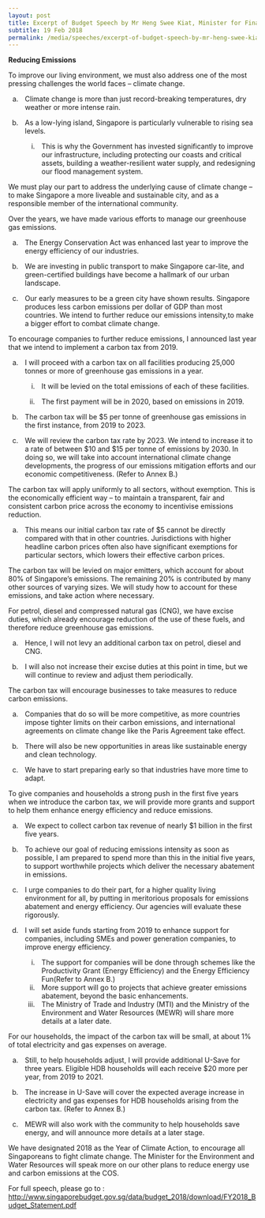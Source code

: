 ```yaml
---
layout: post
title: Excerpt of Budget Speech by Mr Heng Swee Kiat, Minister for Finance
subtitle: 19 Feb 2018
permalink: /media/speeches/excerpt-of-budget-speech-by-mr-heng-swee-kiat-minister-for-finance-19-february-2018
---
```


**Reducing Emissions**

To improve our living environment, we must also address one of the most pressing challenges the world faces – climate change.

+ Climate change is more than just record-breaking temperatures, dry weather or more intense rain.

+ As a low-lying island, Singapore is particularly vulnerable to rising sea levels.

    - This is why the Government has invested significantly to improve our infrastructure, including protecting our coasts and critical assets, building a weather-resilient water supply, and redesigning our flood management system.

We must play our part to address the underlying cause of climate change – to make Singapore a more liveable and sustainable city, and as a responsible member of the international community.

Over the years, we have made various efforts to manage our greenhouse gas emissions.

+ The Energy Conservation Act was enhanced last year to improve the energy efficiency of our industries.

+ We are investing in public transport to make Singapore car-lite, and green-certified buildings have become a hallmark of our urban landscape.

+ Our early measures to be a green city have shown results. Singapore produces less carbon emissions per dollar of GDP than most countries. We intend to further reduce our emissions intensity,to make a bigger effort to combat climate change.

To encourage companies to further reduce emissions, I announced last year that we intend to implement a carbon tax from 2019.

+ I will proceed with a carbon tax on all facilities producing 25,000 tonnes or more of greenhouse gas emissions in a year.

    - It will be levied on the total emissions of each of these facilities.

    - The first payment will be in 2020, based on emissions in 2019.

+ The carbon tax will be $5 per tonne of greenhouse gas emissions in the first instance, from 2019 to 2023.

+ We will review the carbon tax rate by 2023. We intend to increase it to a rate of between $10 and $15 per tonne of emissions by 2030. In doing so, we will take into account international climate change developments, the progress of our emissions mitigation efforts and our economic competitiveness. (Refer to Annex B.)

The carbon tax will apply uniformly to all sectors, without exemption. This is the economically efficient way – to maintain a transparent, fair and consistent carbon price across the economy to incentivise emissions reduction.

+ This means our initial carbon tax rate of $5 cannot be directly compared with that in other countries. Jurisdictions with higher headline carbon prices often also have significant exemptions for particular sectors, which lowers their effective carbon prices.

The carbon tax will be levied on major emitters, which account for about 80% of Singapore’s emissions. The remaining 20% is contributed by many other sources of varying sizes. We will study how to account for these emissions, and take action where necessary.

For petrol, diesel and compressed natural gas (CNG), we have excise duties, which already encourage reduction of the use of these fuels, and therefore reduce greenhouse gas emissions.

+ Hence, I will not levy an additional carbon tax on petrol, diesel and CNG.

+ I will also not increase their excise duties at this point in time, but we will continue to review and adjust them periodically.

The carbon tax will encourage businesses to take measures to reduce carbon emissions.

+ Companies that do so will be more competitive, as more countries impose tighter limits on their carbon emissions, and international agreements on climate change like the Paris Agreement take effect.

+ There will also be new opportunities in areas like sustainable energy and clean technology.

+ We have to start preparing early so that industries have more time to adapt.

To give companies and households a strong push in the first five years when we introduce the carbon tax, we will provide more grants and support to help them enhance energy efficiency and reduce emissions.

+ We expect to collect carbon tax revenue of nearly $1 billion in the first five years.

+ To achieve our goal of reducing emissions intensity as soon as possible, I am prepared to spend more than this in the initial five years, to support worthwhile projects which deliver the necessary abatement in emissions.

+ I urge companies to do their part, for a higher quality living environment for all, by putting in meritorious proposals for emissions abatement and energy efficiency. Our agencies will evaluate these rigorously.

+ I will set aside funds starting from 2019 to enhance support for companies, including SMEs and power generation companies, to improve energy efficiency.
    - The support for companies will be done through schemes like the Productivity Grant (Energy Efficiency) and the Energy Efficiency Fun(Refer to Annex B.)
    - More support will go to projects that achieve greater emissions abatement, beyond the basic enhancements.
    - The Ministry of Trade and Industry (MTI) and the Ministry of the Environment and Water Resources (MEWR) will share more details at a later date.

For our households, the impact of the carbon tax will be small, at about 1% of total electricity and gas expenses on average.

+ Still, to help households adjust, I will provide additional U-Save for three years. Eligible HDB households will each receive $20 more per year, from 2019 to 2021.

+ The increase in U-Save will cover the expected average increase in electricity and gas expenses for HDB households arising from the carbon tax. (Refer to Annex B.)

+ MEWR will also work with the community to help households save energy, and will announce more details at a later stage.

We have designated 2018 as the Year of Climate Action, to encourage all Singaporeans to fight climate change. The Minister for the Environment and Water Resources will speak more on our other plans to reduce energy use and carbon emissions at the COS.

For full speech, please go to : [<a href="https://www.singaporebudget.gov.sg/data/budget_2018/download/FY2018_Budget_Statement.pdf" target="_blank">http://www.singaporebudget.gov.sg/data/budget_2018/download/FY2018_Budget_Statement.pdf</a>](https://www.singaporebudget.gov.sg/data/budget_2018/download/FY2018_Budget_Statement.pdf)


<style type='text/css'>
	li { list-style-type: lower-alpha; padding-left: 10px}
    li li { list-style-type: lower-roman; }
    .content li > ul { margin-top: 0px !important; }
    .content ul > li:last-child { margin-top: 0px !important; }
</style>
